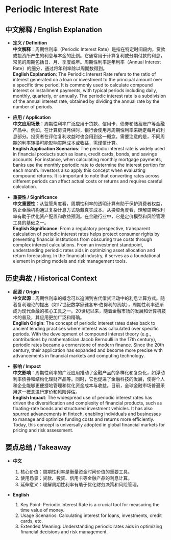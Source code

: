 # Periodic Interest Rate

## 中文解释 / English Explanation

* **定义 / Definition**  
  **中文解释**：周期性利率（Periodic Interest Rate）是指在特定时间段内，贷款或投资所产生的利息与本金的比例。它通常用于计算复利或分期付款的利息，常见的周期包括日、月、季度或年。周期性利率是年利率（Annual Interest Rate）的细分，通过将年利率除以周期数得到。  
  **English Explanation**: The Periodic Interest Rate refers to the ratio of interest generated on a loan or investment to the principal amount over a specific time period. It is commonly used to calculate compound interest or installment payments, with typical periods including daily, monthly, quarterly, or annually. The periodic interest rate is a subdivision of the annual interest rate, obtained by dividing the annual rate by the number of periods.

* **应用 / Application**  
  **中文应用场景**：周期性利率广泛应用于贷款、信用卡、债券和储蓄账户等金融产品中。例如，在计算房贷月供时，银行会使用月周期性利率来确定每月的利息部分。投资者在评估复利收益时也会用到这一概念。需要注意的是，不同周期的利率转换可能影响实际成本或收益，需谨慎计算。  
  **English Application Scenarios**: The periodic interest rate is widely used in financial products such as loans, credit cards, bonds, and savings accounts. For instance, when calculating monthly mortgage payments, banks use the monthly periodic rate to determine the interest portion for each month. Investors also apply this concept when evaluating compound returns. It is important to note that converting rates across different periods can affect actual costs or returns and requires careful calculation.

* **重要性 / Significance**  
  **中文重要性**：从监管角度看，周期性利率的透明计算有助于保护消费者权益，防止金融机构通过复杂计息方式隐藏真实成本。从投资角度看，理解周期性利率有助于优化资产配置和收益预测。在金融行业中，它是定价模型和风险管理工具的基础之一。  
  **English Significance**: From a regulatory perspective, transparent calculation of periodic interest rates helps protect consumer rights by preventing financial institutions from obscuring true costs through complex interest calculations. From an investment standpoint, understanding periodic rates aids in optimizing asset allocation and return forecasting. In the financial industry, it serves as a foundational element in pricing models and risk management tools.

## 历史典故 / Historical Context

* **起源 / Origin**  
  **中文起源**：周期性利率的概念可以追溯到古代借贷活动中的利息计算方式。随着复利理论的提出（如17世纪数学家雅各布·伯努利的贡献），周期性利率逐渐成为现代金融的核心工具之一。20世纪以来，随着金融市场的发展和计算机技术的普及，其应用更加广泛和精确。  
  **English Origin**: The concept of periodic interest rates dates back to ancient lending practices where interest was calculated over specific periods. With the development of compound interest theory (e.g., contributions by mathematician Jacob Bernoulli in the 17th century), periodic rates became a cornerstone of modern finance. Since the 20th century, their application has expanded and become more precise with advancements in financial markets and computing technology.

* **影响 / Impact**  
  **中文影响**：周期性利率的广泛应用推动了金融产品的多样化和复杂化，如浮动利率债券和结构化理财产品等。同时，它也促进了金融科技的发展，使得个人和企业能够更便捷地管理和优化资金成本与收益。目前，全球金融市场普遍采用这一概念进行定价和风险评估。  
  **English Impact**: The widespread use of periodic interest rates has driven the diversification and complexity of financial products, such as floating-rate bonds and structured investment vehicles. It has also spurred advancements in fintech, enabling individuals and businesses to manage and optimize funding costs and returns more efficiently. Today, this concept is universally adopted in global financial markets for pricing and risk assessment.

## 要点总结 / Takeaway

* **中文**  
  1. 核心价值：周期性利率是衡量资金时间价值的重要工具。
  2. 使用场景：贷款、投资、信用卡等金融产品的利息计算。
  3. 延伸意义：理解周期性利率有助于优化财务决策和风险管理。

* **English**  
  1. Key Point: Periodic Interest Rate is a crucial tool for measuring the time value of money.
  2. Usage Scenarios: Calculating interest for loans, investments, credit cards, etc.
  3. Extended Meaning: Understanding periodic rates aids in optimizing financial decisions and risk management.